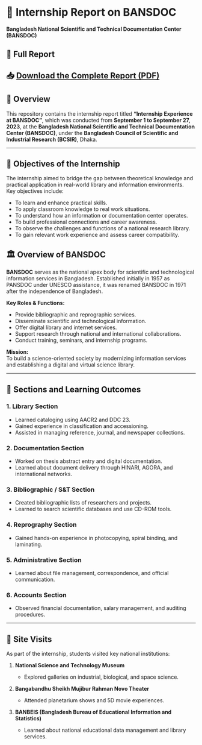 # 📄 Internship Report on BANSDOC  
**Bangladesh National Scientific and Technical Documentation Center (BANSDOC)**  

## 📄 Full Report
📥 [Download the Complete Report (PDF)](https://github.com/AlRahat/intern_report/raw/main/Internship_report.pdf)
---

## 📘 Overview  

This repository contains the internship report titled **“Internship Experience at BANSDOC”**, which was conducted from **September 1 to September 27, 2023**, at the **Bangladesh National Scientific and Technical Documentation Center (BANSDOC)**, under the **Bangladesh Council of Scientific and Industrial Research (BCSIR)**, Dhaka.

---

## 🎯 Objectives of the Internship  

The internship aimed to bridge the gap between theoretical knowledge and practical application in real-world library and information environments.  
Key objectives include:  

- To learn and enhance practical skills.  
- To apply classroom knowledge to real work situations.  
- To understand how an information or documentation center operates.  
- To build professional connections and career awareness.  
- To observe the challenges and functions of a national research library.  
- To gain relevant work experience and assess career compatibility.  



## 🏛️ Overview of BANSDOC  

**BANSDOC** serves as the national apex body for scientific and technological information services in Bangladesh. Established initially in 1957 as PANSDOC under UNESCO assistance, it was renamed BANSDOC in 1971 after the independence of Bangladesh.  

**Key Roles & Functions:**  
- Provide bibliographic and reprographic services.  
- Disseminate scientific and technological information.  
- Offer digital library and internet services.  
- Support research through national and international collaborations.  
- Conduct training, seminars, and internship programs.  

**Mission:**  
To build a science-oriented society by modernizing information services and establishing a digital and virtual science library.  

---

## 🧠 Sections and Learning Outcomes  

### 1. **Library Section**  
- Learned cataloging using AACR2 and DDC 23.  
- Gained experience in classification and accessioning.  
- Assisted in managing reference, journal, and newspaper collections.  

### 2. **Documentation Section**  
- Worked on thesis abstract entry and digital documentation.  
- Learned about document delivery through HINARI, AGORA, and international networks.  

### 3. **Bibliographic / S&T Section**  
- Created bibliographic lists of researchers and projects.  
- Learned to search scientific databases and use CD-ROM tools.  

### 4. **Reprography Section**  
- Gained hands-on experience in photocopying, spiral binding, and laminating.  

### 5. **Administrative Section**  
- Learned about file management, correspondence, and official communication.  

### 6. **Accounts Section**  
- Observed financial documentation, salary management, and auditing procedures.  

---

## 🧳 Site Visits  

As part of the internship, students visited key national institutions:  

1. **National Science and Technology Museum**  
   - Explored galleries on industrial, biological, and space science.  

2. **Bangabandhu Sheikh Mujibur Rahman Novo Theater**  
   - Attended planetarium shows and 5D movie experiences.  

3. **BANBEIS (Bangladesh Bureau of Educational Information and Statistics)**  
   - Learned about national educational data management and library services.  







